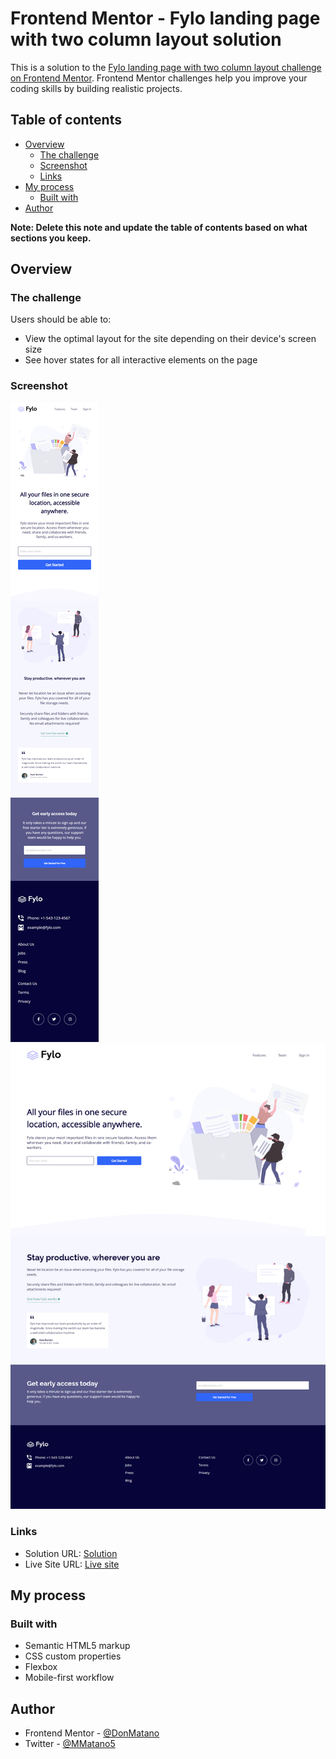 # Frontend Mentor - Fylo landing page with two column layout solution

This is a solution to the [Fylo landing page with two column layout challenge on Frontend Mentor](https://www.frontendmentor.io/challenges/fylo-landing-page-with-two-column-layout-5ca5ef041e82137ec91a50f5). Frontend Mentor challenges help you improve your coding skills by building realistic projects. 

## Table of contents

- [Overview](#overview)
  - [The challenge](#the-challenge)
  - [Screenshot](#screenshot)
  - [Links](#links)
- [My process](#my-process)
  - [Built with](#built-with)
- [Author](#author)

**Note: Delete this note and update the table of contents based on what sections you keep.**

## Overview

### The challenge

Users should be able to:

- View the optimal layout for the site depending on their device's screen size
- See hover states for all interactive elements on the page

### Screenshot

![Mobile](./screenshot/mobile.png)
![Desktop](./screenshot/desktop.png)

### Links

- Solution URL: [Solution](https://www.frontendmentor.io/solutions/fylo-landing-page-with-two-column-layout-Bko_CGHHq)
- Live Site URL: [Live site](https://donmatano.github.io/Fylo-landing-page-with-two-column-layout-challenge-on-Frontend-Mentor)

## My process

### Built with

- Semantic HTML5 markup
- CSS custom properties
- Flexbox
- Mobile-first workflow

## Author

- Frontend Mentor - [@DonMatano](https://www.frontendmentor.io/profile/DonMatano)
- Twitter - [@MMatano5](https://twitter.com/MMatano5)
